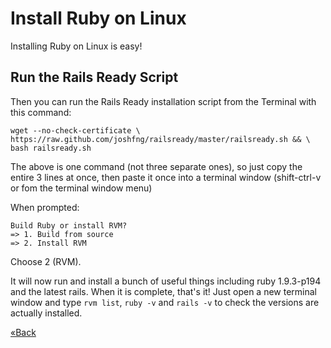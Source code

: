 # Install Ruby on Linux
Installing Ruby on Linux is easy!

## Run the Rails Ready Script
Then you can run the Rails Ready installation script from the Terminal with this command:

```text
wget --no-check-certificate \
https://raw.github.com/joshfng/railsready/master/railsready.sh && \
bash railsready.sh
```

The above is one command (not three separate ones), so just copy the entire
3 lines at once, then paste it once into a terminal window (shift-ctrl-v or
fom the terminal window menu)

When prompted:

```text
Build Ruby or install RVM?
=> 1. Build from source
=> 2. Install RVM
```

Choose 2 (RVM).

It will now run and install a bunch of useful things including ruby
1.9.3-p194 and the latest rails. When it is complete, that's it! Just open
a new terminal window and type `rvm list`, `ruby -v` and `rails -v` to
check the versions are actually installed.

[«Back](/ruby_from_scratch)
